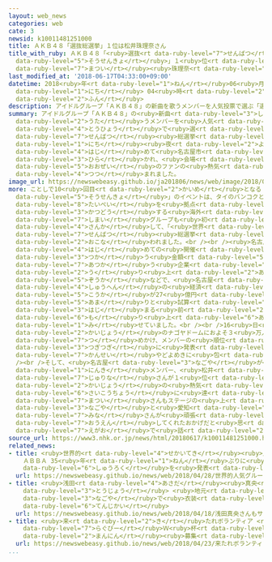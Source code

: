 ```yaml
---
layout: web_news
categories: web
cate: 3
newsid: k10011481251000
title: ＡＫＢ４８「選抜総選挙」１位は松井珠理奈さん
title_with_ruby: ＡＫＢ４８「<ruby>選抜<rt data-ruby-level="7">せんばつ</rt></ruby><ruby>総選挙<rt
  data-ruby-level="5">そうせんきょ</rt></ruby>」１<ruby>位<rt data-ruby-level="4">い</rt></ruby>は<ruby>松井<rt
  data-ruby-level="7">まつい</rt></ruby><ruby>珠理奈<rt data-ruby-level="7">じゅりな</rt></ruby>さん
last_modified_at: '2018-06-17T04:33:00+09:00'
datetime: 2018<ruby>年<rt data-ruby-level="1">ねん</rt></ruby>06<ruby>月<rt data-ruby-level="1">がつ</rt></ruby>17<ruby>日<rt
  data-ruby-level="1">にち</rt></ruby> 04<ruby>時<rt data-ruby-level="2">じ</rt></ruby>33<ruby>分<rt
  data-ruby-level="2">ふん</rt></ruby>
description: アイドルグループ「ＡＫＢ４８」の新曲を歌うメンバーを人気投票で選ぶ「選抜総選挙」が16日夜、初めて名古屋市で開かれ、会場のナゴヤドームは大勢のファンの熱気に包まれました。
summary: アイドルグループ「ＡＫＢ４８」の<ruby>新曲<rt data-ruby-level="3">しんきょく</rt></ruby>を<ruby>歌<rt
  data-ruby-level="2">うた</rt></ruby>うメンバーを<ruby>人気<rt data-ruby-level="1">にんき</rt></ruby><ruby>投票<rt
  data-ruby-level="4">とうひょう</rt></ruby>で<ruby>選<rt data-ruby-level="4">えら</rt></ruby>ぶ「<ruby>選抜<rt
  data-ruby-level="7">せんばつ</rt></ruby><ruby>総選挙<rt data-ruby-level="5">そうせんきょ</rt></ruby>」が16<ruby>日<rt
  data-ruby-level="1">にち</rt></ruby><ruby>夜<rt data-ruby-level="2">よる</rt></ruby>、<ruby>初<rt
  data-ruby-level="4">はじ</rt></ruby>めて<ruby>名古屋市<rt data-ruby-level="3">なごやし</rt></ruby>で<ruby>開<rt
  data-ruby-level="3">ひら</rt></ruby>かれ、<ruby>会場<rt data-ruby-level="2">かいじょう</rt></ruby>のナゴヤドームは<ruby>大勢<rt
  data-ruby-level="5">おおぜい</rt></ruby>のファンの<ruby>熱気<rt data-ruby-level="4">ねっき</rt></ruby>に<ruby>包<rt
  data-ruby-level="4">つつ</rt></ruby>まれました。
image_url: https://newswebeasy.github.io/ja201806/news/web/image/2018/06/17/K10011481251_1806170029_1806170433_01_02.jpg
more: ことしで10<ruby>回目<rt data-ruby-level="2">かいめ</rt></ruby>となる「<ruby>選抜<rt data-ruby-level="7">せんばつ</rt></ruby><ruby>総選挙<rt
  data-ruby-level="5">そうせんきょ</rt></ruby>」のイベントは、タイのバンコクと<ruby>台湾<rt data-ruby-level="7">たいわん</rt></ruby>の<ruby>台北<rt
  data-ruby-level="8">たいぺい</rt></ruby>を<ruby>拠点<rt data-ruby-level="7">きょてん</rt></ruby>に<ruby>活動<rt
  data-ruby-level="3">かつどう</rt></ruby>する<ruby>海外<rt data-ruby-level="2">かいがい</rt></ruby>の<ruby>姉妹<rt
  data-ruby-level="7">しまい</rt></ruby>グループも<ruby>初<rt data-ruby-level="4">はじ</rt></ruby>めて<ruby>参加<rt
  data-ruby-level="4">さんか</rt></ruby>して、「<ruby>世界<rt data-ruby-level="3">せかい</rt></ruby><ruby>選抜<rt
  data-ruby-level="7">せんばつ</rt></ruby><ruby>総選挙<rt data-ruby-level="5">そうせんきょ</rt></ruby>」として<ruby>行<rt
  data-ruby-level="2">おこな</rt></ruby>われました。<br /><br /><ruby>名古屋<rt data-ruby-level="3">なごや</rt></ruby>では<ruby>初<rt
  data-ruby-level="4">はじ</rt></ruby>めての<ruby>開催<rt data-ruby-level="7">かいさい</rt></ruby>ということもあり、ファンが<ruby>使<rt
  data-ruby-level="3">つか</rt></ruby>う<ruby>金額<rt data-ruby-level="5">きんがく</rt></ruby>やグッズを<ruby>扱<rt
  data-ruby-level="7">あつか</rt></ruby>う<ruby>企業<rt data-ruby-level="7">きぎょう</rt></ruby>の<ruby>売<rt
  data-ruby-level="2">う</rt></ruby>り<ruby>上<rt data-ruby-level="2">あ</rt></ruby>げの<ruby>増加<rt
  data-ruby-level="5">ぞうか</rt></ruby>などで、<ruby>名古屋<rt data-ruby-level="3">なごや</rt></ruby>やその<ruby>周辺<rt
  data-ruby-level="4">しゅうへん</rt></ruby>の<ruby>経済<rt data-ruby-level="6">けいざい</rt></ruby><ruby>効果<rt
  data-ruby-level="5">こうか</rt></ruby>が27<ruby>億円<rt data-ruby-level="4">おくえん</rt></ruby><ruby>余<rt
  data-ruby-level="5">あま</rt></ruby>りと<ruby>試算<rt data-ruby-level="4">しさん</rt></ruby>されるなど、イベントが<ruby>始<rt
  data-ruby-level="3">はじ</rt></ruby>まる<ruby>前<rt data-ruby-level="2">まえ</rt></ruby>から<ruby>盛<rt
  data-ruby-level="6">も</rt></ruby>り<ruby>上<rt data-ruby-level="6">あ</rt></ruby>がりを<ruby>見<rt
  data-ruby-level="1">み</rt></ruby>せていました。<br /><br />16<ruby>日<rt data-ruby-level="1">にち</rt></ruby>は<ruby>会場<rt
  data-ruby-level="2">かいじょう</rt></ruby>のナゴヤドームにおよそ３<ruby>万人<rt data-ruby-level="2">まんにん</rt></ruby>のファンが<ruby>詰<rt
  data-ruby-level="7">つ</rt></ruby>めかけ、メンバーの<ruby>順位<rt data-ruby-level="4">じゅんい</rt></ruby>が<ruby>次々<rt
  data-ruby-level="3">つぎつぎ</rt></ruby>に<ruby>発表<rt data-ruby-level="3">はっぴょう</rt></ruby>されるたびに、<ruby>歓声<rt
  data-ruby-level="7">かんせい</rt></ruby>やどよめきに<ruby>包<rt data-ruby-level="4">つつ</rt></ruby>まれました。<br
  /><br />そして、<ruby>名古屋<rt data-ruby-level="3">なごや</rt></ruby>が<ruby>地元<rt data-ruby-level="2">じもと</rt></ruby>の「ＳＫＥ４８」の<ruby>人気<rt
  data-ruby-level="1">にんき</rt></ruby>メンバー、<ruby>松井<rt data-ruby-level="7">まつい</rt></ruby><ruby>珠理奈<rt
  data-ruby-level="7">じゅりな</rt></ruby>さんが１<ruby>位<rt data-ruby-level="4">い</rt></ruby>になると<ruby>会場<rt
  data-ruby-level="2">かいじょう</rt></ruby>の<ruby>熱気<rt data-ruby-level="4">ねっき</rt></ruby>は<ruby>最高潮<rt
  data-ruby-level="6">さいこうちょう</rt></ruby>に<ruby>達<rt data-ruby-level="4">たっ</rt></ruby>し、<ruby>松井<rt
  data-ruby-level="7">まつい</rt></ruby>さんもステージの<ruby>上<rt data-ruby-level="1">うえ</rt></ruby>から「<ruby>名古屋<rt
  data-ruby-level="3">なごや</rt></ruby>と<ruby>愛知<rt data-ruby-level="4">あいち</rt></ruby>の<ruby>皆<rt
  data-ruby-level="7">みな</rt></ruby>さんが<ruby>頑張<rt data-ruby-level="7">がんば</rt></ruby>って<ruby>応援<rt
  data-ruby-level="7">おうえん</rt></ruby>してくれたおかげだと<ruby>思<rt data-ruby-level="2">おも</rt></ruby>います」と<ruby>笑顔<rt
  data-ruby-level="7">えがお</rt></ruby>で<ruby>話<rt data-ruby-level="2">はな</rt></ruby>していました。
source_url: https://www3.nhk.or.jp/news/html/20180617/k10011481251000.html
related_news:
- title: <ruby>世界的<rt data-ruby-level="4">せかいてき</rt></ruby><ruby>人気<rt data-ruby-level="1">にんき</rt></ruby>グループ
    ＡＢＢＡ 35<ruby>年<rt data-ruby-level="1">ねん</rt></ruby>ぶりに<ruby>新曲<rt data-ruby-level="3">しんきょく</rt></ruby><ruby>収録<rt
    data-ruby-level="6">しゅうろく</rt></ruby>を<ruby>発表<rt data-ruby-level="3">はっぴょう</rt></ruby>
  url: https://newswebeasy.github.io/news/web/2018/04/28/世界的人気グループ-ABBA-35年ぶりに新曲収録を発表
- title: <ruby>浅田<rt data-ruby-level="4">あさだ</rt></ruby><ruby>真央<rt data-ruby-level="8">まお</rt></ruby>さんもサプライズで<ruby>登場<rt
    data-ruby-level="3">とうじょう</rt></ruby> <ruby>地元<rt data-ruby-level="2">じもと</rt></ruby><ruby>名古屋<rt
    data-ruby-level="3">なごや</rt></ruby>で<ruby>衣装<rt data-ruby-level="7">いしょう</rt></ruby>などの<ruby>展示会<rt
    data-ruby-level="6">てんじかい</rt></ruby>
  url: https://newswebeasy.github.io/news/web/2018/04/18/浅田真央さんもサプライズで登場-地元名古屋で衣装などの展示会
- title: <ruby>来<rt data-ruby-level="2">き</rt></ruby>たれボランティア <ruby>来年<rt data-ruby-level="2">らいねん</rt></ruby>の<ruby>ラグビー<rt
    data-ruby-level="7">らぐびー</rt></ruby>Ｗ<ruby>杯<rt data-ruby-level="7">はい</rt></ruby>で１<ruby>万人<rt
    data-ruby-level="2">まんにん</rt></ruby><ruby>募集<rt data-ruby-level="7">ぼしゅう</rt></ruby>
  url: https://newswebeasy.github.io/news/web/2018/04/23/来たれボランティア-来年のラグビーW杯で1万人募集
...
```

